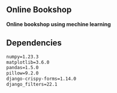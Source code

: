 ## Online Bookshop

**Online bookshop using mechine learning**

## Dependencies

```django=4.1
numpy=1.23.3
matplotlib=3.6.0
pandas=1.5.0
pillow=9.2.0
django-crispy-forms=1.14.0
django_filters=22.1
```
